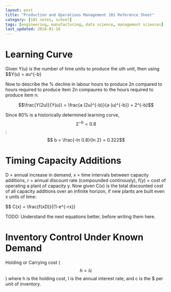 ```yaml
---
layout: post
title: "Production and Operations Management 101 Reference Sheet"
category: [101 notes, school] 
tags: [engineering, manufacturing, data science, management sciences]
last_updated: 2016-01-16
---
```


# Learning Curve

Given Y(u) is the number of time units to produce the uth unit, then using $$Y(u) = au^{-b}

Now to describe the % decline in labour hours to produce 2n compared to hours required to produce item 2n compaures to the hours required to produce item n:

$$\frac{Y(2u)}{Y(u)} = \frac{a (2u)^{-b}}{a (u)^{-b}} = 2^{-b}$$

Since 80% is a historically determined learning curve, $$ 2^{-b} = 0.8$$:
$$ b = \frac{-ln 0.8}{ln 2} = 0.322$$

# Timing Capacity Additions

D = annual increase in demand, x = time intervals between capacity additions, r = annual discount rate (compounded continously), f(y) = cost of operating a plant of capacity y.  Now given C(x) is the total discounted cost of all capacity additions over an infinite horizon, if new plants are built even x units of time:

$$ C(x) = \frac{f(xD)}{(1-e^{-rx}}

TODO: Understand the next equations better, before writing them here.

# Inventory Control Under Known Demand

Holding or Carrying cost ($$h = Ic$$) where h is the holding cost, I is the annual interest rate, and c is the $ per unit of inventory.







